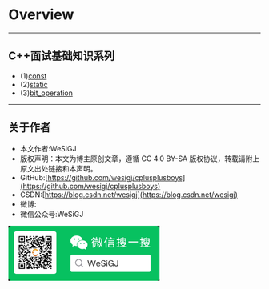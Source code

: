 # Overview

---

## C++面试基础知识系列

- (1)[const](./Basic/const/README.md)
- (2)[static](./Basic/static/README.md)
- (3)[bit_operation](./Basic/bit_operation/README.md)

---

## 关于作者

- 本文作者:WeSiGJ
- 版权声明：本文为博主原创文章，遵循 CC 4.0 BY-SA 版权协议，转载请附上原文出处链接和本声明。
- GitHub:[https://github.com/wesigj/cplusplusboys](https://github.com/wesigj/cplusplusboys)
- CSDN:[https://blog.csdn.net/wesigj](https://blog.csdn.net/wesigj)
- 微博:
- 微信公众号:WeSiGJ
<html>
<head>
<title>文档的标题</title>
</head>
<body>
<img src="../img/wechat.jpg" width="60%">
</body>
</html>
